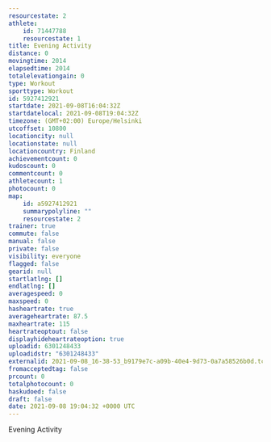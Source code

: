 ```yaml
---
resourcestate: 2
athlete:
    id: 71447788
    resourcestate: 1
title: Evening Activity
distance: 0
movingtime: 2014
elapsedtime: 2014
totalelevationgain: 0
type: Workout
sporttype: Workout
id: 5927412921
startdate: 2021-09-08T16:04:32Z
startdatelocal: 2021-09-08T19:04:32Z
timezone: (GMT+02:00) Europe/Helsinki
utcoffset: 10800
locationcity: null
locationstate: null
locationcountry: Finland
achievementcount: 0
kudoscount: 0
commentcount: 0
athletecount: 1
photocount: 0
map:
    id: a5927412921
    summarypolyline: ""
    resourcestate: 2
trainer: true
commute: false
manual: false
private: false
visibility: everyone
flagged: false
gearid: null
startlatlng: []
endlatlng: []
averagespeed: 0
maxspeed: 0
hasheartrate: true
averageheartrate: 87.5
maxheartrate: 115
heartrateoptout: false
displayhideheartrateoption: true
uploadid: 6301248433
uploadidstr: "6301248433"
externalid: 2021-09-08_16-38-53_b9179e7c-a09b-40e4-9d73-0a7a58526b0d.tcx
fromacceptedtag: false
prcount: 0
totalphotocount: 0
haskudoed: false
draft: false
date: 2021-09-08 19:04:32 +0000 UTC
---
```

Evening Activity